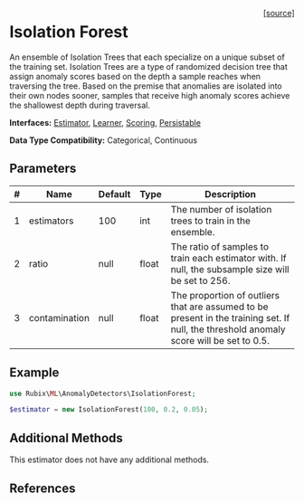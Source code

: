 <span style="float:right;"><a href="https://github.com/RubixML/ML/blob/master/src/AnomalyDetectors/IsolationForest.php">[source]</a></span>

# Isolation Forest
An ensemble of Isolation Trees that each specialize on a unique subset of the training set. Isolation Trees are a type of randomized decision tree that assign anomaly scores based on the depth a sample reaches when traversing the tree. Based on the premise that anomalies are isolated into their own nodes sooner, samples that receive high anomaly scores achieve the shallowest depth during traversal.

**Interfaces:** [Estimator](../estimator.md), [Learner](../learner.md), [Scoring](../scoring.md), [Persistable](../persistable.md)

**Data Type Compatibility:** Categorical, Continuous

## Parameters
| # | Name | Default | Type | Description |
|---|---|---|---|---|
| 1 | estimators | 100 | int | The number of isolation trees to train in the ensemble. |
| 2 | ratio | null | float | The ratio of samples to train each estimator with. If null, the subsample size will be set to 256. |
| 3 | contamination | null | float | The proportion of outliers that are assumed to be present in the training set. If null, the threshold anomaly score will be set to 0.5. |

## Example
```php
use Rubix\ML\AnomalyDetectors\IsolationForest;

$estimator = new IsolationForest(100, 0.2, 0.05);
```

## Additional Methods
This estimator does not have any additional methods.

## References
[^1]: F. T. Liu et al. (2008). Isolation Forest.
[^2]: F. T. Liu et al. (2011). Isolation-based Anomaly Detection.
[^3]: M. Garchery et al. (2018). On the influence of categorical features in ranking anomalies using mixed data.

